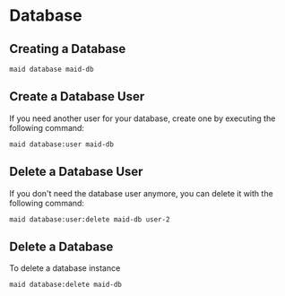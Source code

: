 # Database

## Creating a Database

```shell
maid database maid-db
```

## Create a Database User

If you need another user for your database, create one by executing the following command:

```shell
maid database:user maid-db 
```

## Delete a Database User

If you don't need the database user anymore, you can delete it with the following command:

```shell
maid database:user:delete maid-db user-2
```

## Delete a Database

To delete a database instance

```shell
maid database:delete maid-db
```
